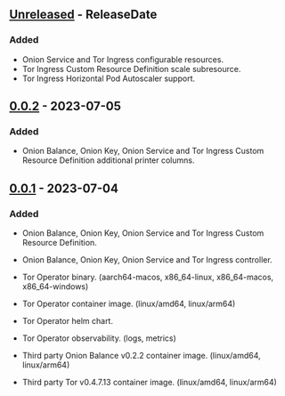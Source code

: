 <!-- next-header -->

## [Unreleased] - ReleaseDate

### Added

- Onion Service and Tor Ingress configurable resources.
- Tor Ingress Custom Resource Definition scale subresource.
- Tor Ingress Horizontal Pod Autoscaler support.

## [0.0.2] - 2023-07-05

### Added

- Onion Balance, Onion Key, Onion Service and Tor Ingress Custom Resource Definition additional printer columns.

## [0.0.1] - 2023-07-04

### Added

- Onion Balance, Onion Key, Onion Service and Tor Ingress Custom Resource Definition.
- Onion Balance, Onion Key, Onion Service and Tor Ingress controller.
- Tor Operator binary. (aarch64-macos, x86_64-linux, x86_64-macos, x86_64-windows)
- Tor Operator container image. (linux/amd64, linux/arm64)
- Tor Operator helm chart.
- Tor Operator observability. (logs, metrics)

- Third party Onion Balance v0.2.2 container image. (linux/amd64, linux/arm64)
- Third party Tor v0.4.7.13 container image. (linux/amd64, linux/arm64)

<!-- next-url -->

[Unreleased]: https://github.com/agabani/tor-operator/compare/v0.0.2...HEAD
[0.0.2]: https://github.com/agabani/tor-operator/compare/v0.0.1...v0.0.2
[0.0.1]: https://github.com/agabani/tor-operator/compare/e5f4f5d8a63d3ef610629b7575a188aca79d58cd...v0.0.1
